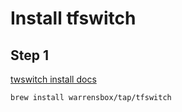 # Install tfswitch
## Step 1
[twswitch install docs](https://tfswitch.warrensbox.com/Install/)
```
brew install warrensbox/tap/tfswitch
```
